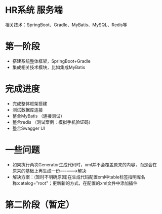HR系统 服务端
===
相关技术：SpringBoot、Gradle、MyBatis、MySQL、Redis等

第一阶段
===
   - 搭建系统整体框架，SpringBoot+Gradle
   - 集成相关技术模块，比如集成MyBatis
   
 完成进度
 ===
 - 完成整体框架搭建
 - 测试数据库连接
 - 整合MyBatis （连接测试）
 - 整合redis （测试案例：模拟手机验证码）
 - 整合Swagger UI
 
一些问题
===
 * 如果执行两次Generator生成代码时，xml并不会覆盖原来的内容，而是会在原来的基础上再生成一份------>解决
 * 解决方案：(暂时不明确原因)在生成代码配置xml中table标签指明库名称:catalog="root"；更新新的方式，在配置的xml文件中添加插件
  
第二阶段（暂定）
===